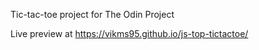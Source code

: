 Tic-tac-toe project for The Odin Project

Live preview at https://vikms95.github.io/js-top-tictactoe/
